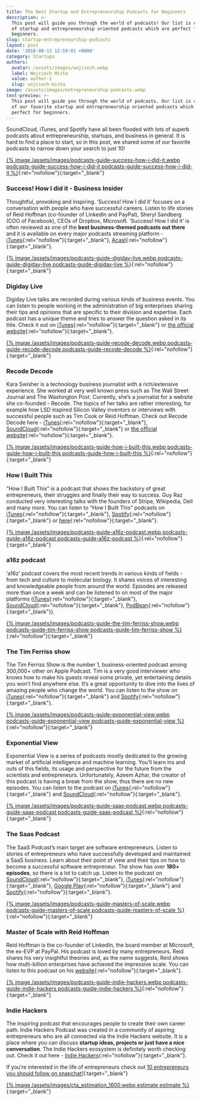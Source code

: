 ```yaml
---
title: The Best Startup and Entrepreneurship Podcasts for Beginners
description: >-
  This post will guide you through the world of podcasts! Our list is composed
  of startup and entrepreneurship oriented podcasts which are perfect for
  beginners.
slug: startup-entrepreneurship-podcasts
layout: post
date: '2018-08-13 12:59:01 +0000'
category: Startups
authors:
  avatar: /assets/images/wojciech.webp
  label: Wojciech Miśta
  value: author-1
  slug: wojciech-mista
image: /assets/images/entrepreneurship-podcasts.webp
text-preview: >-
  This post will guide you through the world of podcasts. Our list is composed
  of our favorite startup and entrepreneurship oriented podcasts which are
  perfect for beginners.
---
```

SoundCloud, iTunes, and Spotify have all been flooded with lots of superb podcasts about entrepreneurship, startups, and business in general. It is hard to find a place to start, so in this post, we shared some of our favorite podcasts to narrow down your search to just 10!

[{% image /assets/images/podcasts-guide-success-how-i-did-it.webp podcasts-guide-success-how-i-did-it podcasts-guide-success-how-i-did-it %}](https://www.acast.com/howididit){:rel="nofollow"}{:target="_blank"}

### Success! How I did it - Business Insider

Thoughtful, provoking and inspiring. ‘Success! How I did it’ focuses on a conversation with people who have successful careers. Listen to life stories of Reid Hoffman (co-founder of LinkedIn and PayPal), Sheryl Sandberg (COO of Facebook), CEOs of Dropbox, Microsoft. ‘Success! How I did it’ is often reviewed as one of the **best business-themed podcasts out there** and it is available on every major podcasts streaming platform - [iTunes](https://itunes.apple.com/ca/podcast/success-how-i-did-it/id1205997729?mt=2){:rel="nofollow"}{:target="_blank"}, [Acast](https://www.acast.com/howididit){:rel="nofollow"}{:target="_blank"}.

[{% image /assets/images/podcasts-guide-digiday-live.webp podcasts-guide-digiday-live podcasts-guide-digiday-live %}](https://digiday.com/series/digiday-live/){:rel="nofollow"}{:target="_blank"}

### Digiday Live

Digiday Live talks are recorded during various kinds of business events. You can listen to people working in the administration of big enterprises sharing their tips and opinions that are specific to their division and expertise. Each podcast has a unique theme and tries to answer the question asked in its title. Check it out on [iTunes](https://itunes.apple.com/us/podcast/digiday-live/id1101905472?mt=2){:rel="nofollow"}{:target="_blank"} or [the official website](https://digiday.com/series/digiday-live/){:rel="nofollow"}{:target="_blank"}.

[{% image /assets/images/podcasts-guide-recode-decode.webp podcasts-guide-recode-decode podcasts-guide-recode-decode %}](https://www.recode.net/podcasts){:rel="nofollow"}{:target="_blank"}

### Recode Decode

Kara Swisher is a technology business journalist with a rich/extensive experience. She worked at very well known press such as The Wall Street Journal and The Washington Post. Currently, she’s a journalist for a website she co-founded - Recode. The topics of her talks are rather interesting, for example how LSD inspired Silicon Valley inventors or interviews with successful people such as Tim Cook or Reid Hoffman. Check out Recode Decode here - [iTunes](https://itunes.apple.com/us/podcast/recode-decode-hosted-by-kara-swisher/id1011668648?mt=2){:rel="nofollow"}{:target="_blank"}, [SoundCloud](https://soundcloud.com/recode-decode){:rel="nofollow"}{:target="_blank"} or [the official website](https://www.recode.net/podcasts){:rel="nofollow"}{:target="_blank"}.

[{% image /assets/images/podcasts-guide-how-i-built-this.webp podcasts-guide-how-i-built-this podcasts-guide-how-i-built-this %}](https://www.npr.org/podcasts/510313/how-i-built-this?t=1532348803372){:rel="nofollow"}{:target="_blank"}

### How I Built This

“How I Built This” is a podcast that shows the backstory of great entrepreneurs, their struggles and finally their way to success. Guy Raz conducted very interesting talks with the founders of Stripe, Wikipedia, Dell and many more. You can listen to “How I Built This” podcasts on [iTunes](https://itunes.apple.com/us/podcast/how-i-built-this-with-guy-raz/id1150510297?mt=2){:rel="nofollow"}{:target="_blank"}, [Spotify](https://open.spotify.com/show/6E709HRH7XaiZrMfgtNCun){:rel="nofollow"}{:target="_blank"} or [here](https://www.npr.org/podcasts/510313/how-i-built-this?t=1532348803372){:rel="nofollow"}{:target="_blank"}.

[{% image /assets/images/podcasts-guide-a16z-podcast.webp podcasts-guide-a16z-podcast podcasts-guide-a16z-podcast %}](https://a16z.com/podcasts/){:rel="nofollow"}{:target="_blank"}

### a16z podcast

‘a16z’ podcast covers the most recent trends in various kinds of fields - from tech and culture to molecular biology. It shares voices of interesting and knowledgeable people from around the world. Episodes are released more than once a week and can be listened to on most of the major platforms ([iTunes](https://itunes.apple.com/us/podcast/a16z/id842818711?mt=2){:rel="nofollow"}{:target="_blank"}, [SoundCloud](https://soundcloud.com/a16z){:rel="nofollow"}{:target="_blank"}, [PodBean](https://www.podbean.com/podcast-detail/wgm6k-2f361/a16z-Podcast){:rel="nofollow"}{:target="_blank"}).

[{% image /assets/images/podcasts-guide-the-tim-ferriss-show.webp podcasts-guide-tim-ferriss-show podcasts-guide-tim-ferriss-show %}](https://tim.blog/podcast/){:rel="nofollow"}{:target="_blank"}

### The Tim Ferriss show

The Tim Ferriss Show is the number 1, business-oriented podcast among 300,000+ other on Apple Podcast. Tim is a very good interviewer who knows how to make his guests reveal some private, yet entertaining details you won’t find anywhere else. It’s a great opportunity to dive into the lives of amazing people who change the world. You can listen to the show on [iTunes](https://itunes.apple.com/us/podcast/the-tim-ferriss-show/id863897795?mt=2){:rel="nofollow"}{:target="_blank"} and [Spotify](https://open.spotify.com/show/5qSUyCrk9KR69lEiXbjwXM){:rel="nofollow"}{:target="_blank"}.

[{% image /assets/images/podcasts-guide-exponential-view.webp podcasts-guide-exponential-view podcasts-guide-exponential-view %}](http://www.exponentialview.co/){:rel="nofollow"}{:target="_blank"}

### Exponential View

Exponential View is a series of podcasts mostly dedicated to the growing market of artificial intelligence and machine learning. You’ll learn ins and outs of this fields, its usage and perspective for the future from the scientists and entrepreneurs. Unfortunately, Azeem Azhar, the creator of this podcast is having a break from the show, thus there are no new episodes. You can listen to the podcast on [iTunes](https://itunes.apple.com/us/podcast/exponential-view/id1172218725?mt=2){:rel="nofollow"}{:target="_blank"} and [SoundCloud](http://www.soundcloud.com/exponentialview){:rel="nofollow"}{:target="_blank"}.

[{% image /assets/images/podcasts-guide-saas-podcast.webp podcasts-guide-saas-podcast podcasts-guide-saas-podcast %}](https://saasclub.io/){:rel="nofollow"}{:target="_blank"}

### The Saas Podcast

The SaaS Podcast’s main target are software entrepreneurs. Listen to stories of entrepreneurs who have successfully developed and maintained a SaaS business. Learn about their point of view and their tips on how to become a successful software entrepreneur. The show has over **180+ episodes**, so there is a lot to catch up. Listen to the podcast on [SoundCloud](https://soundcloud.com/conversionaid){:rel="nofollow"}{:target="_blank"}, [iTunes](https://itunes.apple.com/us/podcast/saas-podcast-saas-startups-growth-hacking-entrepreneurship/id916927819?mt=2){:rel="nofollow"}{:target="_blank"}, [Google Play](https://play.google.com/music/m/Ihsfcam52zxxnkfop5lfrjbban4?t=The_SaaS_Podcast_on_ConversionAid_-_SaaS_Startups_Growth_Hacking__Entrepreneurship){:rel="nofollow"}{:target="_blank"} and [Spotify](https://open.spotify.com/show/0P2LhE0GAWvIsY4ChsgblC?si=4_ORsHMKQOqsi0GI-VNejg){:rel="nofollow"}{:target="_blank"}.

[{% image /assets/images/podcasts-guide-masters-of-scale.webp podcasts-guide-masters-of-scale podcasts-guide-masters-of-scale %}](https://mastersofscale.com/){:rel="nofollow"}{:target="_blank"}

### Master of Scale with Reid Hoffman

Reid Hoffman is the co-founder of LinkedIn, the board member at Microsoft, the ex-EVP at PayPal. His podcast is loved by many entrepreneurs. Reid shares his very insightful theories and, as the name suggests, Reid shows how multi-billion enterprises have achieved the impressive scale. You can listen to this podcast on his [website](https://mastersofscale.com/){:rel="nofollow"}{:target="_blank"}.

[{% image /assets/images/podcasts-guide-indie-hackers.webp podcasts-guide-indie-hackers podcasts-guide-indie-hackers %}](https://www.indiehackers.com/){:rel="nofollow"}{:target="_blank"}

### Indie Hackers

The inspiring podcast that encourages people to create their own career path. Indie Hackers Podcast was created in a community of aspiring entrepreneurs who are all connected via the Indie Hackers website. It is a place where you can discuss **startup ideas, projects or just have a nice conversation**. The Indie Hackers ecosystem is definitely worth checking out. Check it out here - [Indie Hackers](https://www.indiehackers.com/){:rel="nofollow"}{:target="_blank"}.

If you’re interested in the life of entrepreneurs check out [10 entrepreneurs you should follow on snapchat!](https://naturaily.com/blog/entrepreneurs-snapchat){:target="_blank"}

[{% image /assets/images/cta_estimation_1600.webp estimate estimate %}](https://naturaily.com/get-an-estimate){:target="_blank"}
